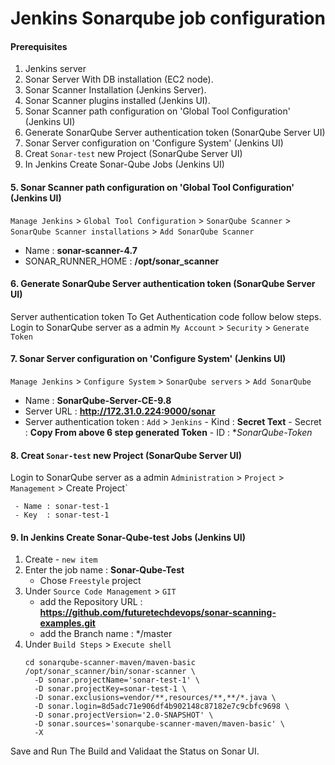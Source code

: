 #  Jenkins Sonarqube job configuration

#### Prerequisites
1. Jenkins server
2. Sonar Server With DB installation (EC2 node).
3. Sonar Scanner Installation (Jenkins Server).
4. Sonar Scanner plugins installed (Jenkins UI).
5. Sonar Scanner path configuration on 'Global Tool Configuration' (Jenkins UI)
6. Generate SonarQube Server authentication token (SonarQube Server UI)
7. Sonar Server configuration on 'Configure System' (Jenkins UI)
8. Creat `Sonar-test` new Project (SonarQube Server UI)
9. In Jenkins Create Sonar-Qube Jobs (Jenkins UI)

#### 5. Sonar Scanner path configuration on 'Global Tool Configuration' (Jenkins UI)
`Manage Jenkins` > `Global Tool Configuration` > `SonarQube Scanner` > `SonarQube Scanner installations` > `Add SonarQube Scanner`
   - Name               : **sonar-scanner-4.7**
   - SONAR_RUNNER_HOME  : **/opt/sonar_scanner**

#### 6. Generate SonarQube Server authentication token (SonarQube Server UI)
Server authentication token To Get Authentication code follow below steps. Login to SonarQube server as a admin `My Account` > `Security` > `Generate Token`

#### 7. Sonar Server configuration on 'Configure System' (Jenkins UI)
`Manage Jenkins` > `Configure System` > `SonarQube servers` > `Add SonarQube`
   - Name               : **SonarQube-Server-CE-9.8**
   - Server URL         : **http://172.31.0.224:9000/sonar**
   - Server authentication token  :  `Add` > `Jenkins`
          - Kind   : **Secret Text**
          - Secret : **Copy From above 6 step generated Token**
          - ID     : **SonarQube-Token*

#### 8. Creat `Sonar-test` new Project (SonarQube Server UI)
 Login to SonarQube server as a admin 
 `Administration` > `Project` > `Management` > Create Project`
 
     - Name : sonar-test-1
     - Key  : sonar-test-1

#### 9. In Jenkins Create Sonar-Qube-test Jobs (Jenkins UI)
1. Create - `new item`
2. Enter the job name : **Sonar-Qube-Test**
   - Chose `Freestyle` project
3. Under `Source Code Management` > `GIT`
   - add the Repository URL : **https://github.com/futuretechdevops/sonar-scanning-examples.git**
   - add the Branch name : */master
4. Under `Build Steps` > `Execute shell` 
   ```
   cd sonarqube-scanner-maven/maven-basic
   /opt/sonar_scanner/bin/sonar-scanner \
     -D sonar.projectName='sonar-test-1' \
     -D sonar.projectKey=sonar-test-1 \
     -D sonar.exclusions=vendor/**,resources/**,**/*.java \
     -D sonar.login=8d5adc71e906df4b902148c87182e7c9cbfc9698 \
     -D sonar.projectVersion='2.0-SNAPSHOT' \
     -D sonar.sources='sonarqube-scanner-maven/maven-basic' \
     -X
     ```
 Save and Run The Build and Validaat the Status on Sonar UI.
